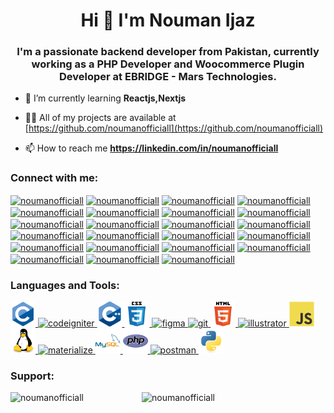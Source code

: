 <h1 align="center">Hi 👋 I'm Nouman Ijaz</h1>
<h3 align="center">I'm a passionate backend developer from Pakistan, currently working as a PHP Developer and Woocommerce Plugin Developer at EBRIDGE - Mars Technologies.</h3>

- 🌱 I’m currently learning **Reactjs,Nextjs**

- 👨‍💻 All of my projects are available at [https://github.com/noumanofficiall](https://github.com/noumanofficiall)

- 📫 How to reach me **https://linkedin.com/in/noumanofficiall**
 

<h3 align="left">Connect with me:</h3>
<p align="left">
<a href="https://codepen.io/noumanofficiall" target="blank"><img align="center" src="https://raw.githubusercontent.com/rahuldkjain/github-profile-readme-generator/master/src/images/icons/Social/codepen.svg" alt="noumanofficiall" height="30" width="40" /></a>
<a href="https://dev.to/noumanofficiall" target="blank"><img align="center" src="https://raw.githubusercontent.com/rahuldkjain/github-profile-readme-generator/master/src/images/icons/Social/devto.svg" alt="noumanofficiall" height="30" width="40" /></a>
<a href="https://twitter.com/noumanofficiall" target="blank"><img align="center" src="https://raw.githubusercontent.com/rahuldkjain/github-profile-readme-generator/master/src/images/icons/Social/twitter.svg" alt="noumanofficiall" height="30" width="40" /></a>
<a href="https://linkedin.com/in/noumanofficiall" target="blank"><img align="center" src="https://raw.githubusercontent.com/rahuldkjain/github-profile-readme-generator/master/src/images/icons/Social/linked-in-alt.svg" alt="noumanofficiall" height="30" width="40" /></a>
<a href="https://stackoverflow.com/users/noumanofficiall" target="blank"><img align="center" src="https://raw.githubusercontent.com/rahuldkjain/github-profile-readme-generator/master/src/images/icons/Social/stack-overflow.svg" alt="noumanofficiall" height="30" width="40" /></a>
<a href="https://codesandbox.com/noumanofficiall" target="blank"><img align="center" src="https://raw.githubusercontent.com/rahuldkjain/github-profile-readme-generator/master/src/images/icons/Social/codesandbox.svg" alt="noumanofficiall" height="30" width="40" /></a>
<a href="https://kaggle.com/noumanofficiall" target="blank"><img align="center" src="https://raw.githubusercontent.com/rahuldkjain/github-profile-readme-generator/master/src/images/icons/Social/kaggle.svg" alt="noumanofficiall" height="30" width="40" /></a>
<a href="https://fb.com/noumanofficiall" target="blank"><img align="center" src="https://raw.githubusercontent.com/rahuldkjain/github-profile-readme-generator/master/src/images/icons/Social/facebook.svg" alt="noumanofficiall" height="30" width="40" /></a>
<a href="https://instagram.com/noumanofficiall" target="blank"><img align="center" src="https://raw.githubusercontent.com/rahuldkjain/github-profile-readme-generator/master/src/images/icons/Social/instagram.svg" alt="noumanofficiall" height="30" width="40" /></a>
<a href="https://dribbble.com/noumanofficiall" target="blank"><img align="center" src="https://raw.githubusercontent.com/rahuldkjain/github-profile-readme-generator/master/src/images/icons/Social/dribbble.svg" alt="noumanofficiall" height="30" width="40" /></a>
<a href="https://www.behance.net/noumanofficiall" target="blank"><img align="center" src="https://raw.githubusercontent.com/rahuldkjain/github-profile-readme-generator/master/src/images/icons/Social/behance.svg" alt="noumanofficiall" height="30" width="40" /></a>
<a href="https://hashnode.com/noumanofficiall" target="blank"><img align="center" src="https://raw.githubusercontent.com/rahuldkjain/github-profile-readme-generator/master/src/images/icons/Social/hashnode.svg" alt="noumanofficiall" height="30" width="40" /></a>
<a href="https://medium.com/noumanofficiall" target="blank"><img align="center" src="https://raw.githubusercontent.com/rahuldkjain/github-profile-readme-generator/master/src/images/icons/Social/medium.svg" alt="noumanofficiall" height="30" width="40" /></a>
<a href="https://www.youtube.com/c/noumanofficiall" target="blank"><img align="center" src="https://raw.githubusercontent.com/rahuldkjain/github-profile-readme-generator/master/src/images/icons/Social/youtube.svg" alt="noumanofficiall" height="30" width="40" /></a>
<a href="https://www.codechef.com/users/noumanofficiall" target="blank"><img align="center" src="https://cdn.jsdelivr.net/npm/simple-icons@3.1.0/icons/codechef.svg" alt="noumanofficiall" height="30" width="40" /></a>
<a href="https://www.hackerrank.com/noumanofficiall" target="blank"><img align="center" src="https://raw.githubusercontent.com/rahuldkjain/github-profile-readme-generator/master/src/images/icons/Social/hackerrank.svg" alt="noumanofficiall" height="30" width="40" /></a>
<a href="https://codeforces.com/profile/noumanofficiall" target="blank"><img align="center" src="https://raw.githubusercontent.com/rahuldkjain/github-profile-readme-generator/master/src/images/icons/Social/codeforces.svg" alt="noumanofficiall" height="30" width="40" /></a>
<a href="https://www.leetcode.com/noumanofficiall" target="blank"><img align="center" src="https://raw.githubusercontent.com/rahuldkjain/github-profile-readme-generator/master/src/images/icons/Social/leet-code.svg" alt="noumanofficiall" height="30" width="40" /></a>
<a href="https://www.hackerearth.com/noumanofficiall" target="blank"><img align="center" src="https://raw.githubusercontent.com/rahuldkjain/github-profile-readme-generator/master/src/images/icons/Social/hackerearth.svg" alt="noumanofficiall" height="30" width="40" /></a>
<a href="https://auth.geeksforgeeks.org/user/noumanofficiall" target="blank"><img align="center" src="https://raw.githubusercontent.com/rahuldkjain/github-profile-readme-generator/master/src/images/icons/Social/geeks-for-geeks.svg" alt="noumanofficiall" height="30" width="40" /></a>
<a href="https://www.topcoder.com/members/noumanofficiall" target="blank"><img align="center" src="https://raw.githubusercontent.com/rahuldkjain/github-profile-readme-generator/master/src/images/icons/Social/topcoder.svg" alt="noumanofficiall" height="30" width="40" /></a>
<a href="https://discord.gg/noumanofficiall" target="blank"><img align="center" src="https://raw.githubusercontent.com/rahuldkjain/github-profile-readme-generator/master/src/images/icons/Social/discord.svg" alt="noumanofficiall" height="30" width="40" /></a>
<a href="/noumanofficiall" target="blank"><img align="center" src="https://raw.githubusercontent.com/rahuldkjain/github-profile-readme-generator/master/src/images/icons/Social/rss.svg" alt="noumanofficiall" height="30" width="40" /></a>
</p>

<h3 align="left">Languages and Tools:</h3>
<p align="left"> <a href="https://www.cprogramming.com/" target="_blank" rel="noreferrer"> <img src="https://raw.githubusercontent.com/devicons/devicon/master/icons/c/c-original.svg" alt="c" width="40" height="40"/> </a> <a href="https://codeigniter.com" target="_blank" rel="noreferrer"> <img src="https://cdn.worldvectorlogo.com/logos/codeigniter.svg" alt="codeigniter" width="40" height="40"/> </a> <a href="https://www.w3schools.com/cpp/" target="_blank" rel="noreferrer"> <img src="https://raw.githubusercontent.com/devicons/devicon/master/icons/cplusplus/cplusplus-original.svg" alt="cplusplus" width="40" height="40"/> </a> <a href="https://www.w3schools.com/css/" target="_blank" rel="noreferrer"> <img src="https://raw.githubusercontent.com/devicons/devicon/master/icons/css3/css3-original-wordmark.svg" alt="css3" width="40" height="40"/> </a> <a href="https://www.figma.com/" target="_blank" rel="noreferrer"> <img src="https://www.vectorlogo.zone/logos/figma/figma-icon.svg" alt="figma" width="40" height="40"/> </a> <a href="https://git-scm.com/" target="_blank" rel="noreferrer"> <img src="https://www.vectorlogo.zone/logos/git-scm/git-scm-icon.svg" alt="git" width="40" height="40"/> </a> <a href="https://www.w3.org/html/" target="_blank" rel="noreferrer"> <img src="https://raw.githubusercontent.com/devicons/devicon/master/icons/html5/html5-original-wordmark.svg" alt="html5" width="40" height="40"/> </a> <a href="https://www.adobe.com/in/products/illustrator.html" target="_blank" rel="noreferrer"> <img src="https://www.vectorlogo.zone/logos/adobe_illustrator/adobe_illustrator-icon.svg" alt="illustrator" width="40" height="40"/> </a> <a href="https://developer.mozilla.org/en-US/docs/Web/JavaScript" target="_blank" rel="noreferrer"> <img src="https://raw.githubusercontent.com/devicons/devicon/master/icons/javascript/javascript-original.svg" alt="javascript" width="40" height="40"/> </a> <a href="https://www.linux.org/" target="_blank" rel="noreferrer"> <img src="https://raw.githubusercontent.com/devicons/devicon/master/icons/linux/linux-original.svg" alt="linux" width="40" height="40"/> </a> <a href="https://materializecss.com/" target="_blank" rel="noreferrer"> <img src="https://raw.githubusercontent.com/prplx/svg-logos/5585531d45d294869c4eaab4d7cf2e9c167710a9/svg/materialize.svg" alt="materialize" width="40" height="40"/> </a> <a href="https://www.mysql.com/" target="_blank" rel="noreferrer"> <img src="https://raw.githubusercontent.com/devicons/devicon/master/icons/mysql/mysql-original-wordmark.svg" alt="mysql" width="40" height="40"/> </a> <a href="https://www.php.net" target="_blank" rel="noreferrer"> <img src="https://raw.githubusercontent.com/devicons/devicon/master/icons/php/php-original.svg" alt="php" width="40" height="40"/> </a> <a href="https://postman.com" target="_blank" rel="noreferrer"> <img src="https://www.vectorlogo.zone/logos/getpostman/getpostman-icon.svg" alt="postman" width="40" height="40"/> </a> <a href="https://www.python.org" target="_blank" rel="noreferrer"> <img src="https://raw.githubusercontent.com/devicons/devicon/master/icons/python/python-original.svg" alt="python" width="40" height="40"/> </a> </p>

<h3 align="left">Support:</h3>
<p><a href="https://www.buymeacoffee.com/noumanofficiall"> <img align="left" src="https://cdn.buymeacoffee.com/buttons/v2/default-yellow.png" height="50" width="210" alt="noumanofficiall" /></a><a href="https://ko-fi.com/noumanofficiall"> <img align="left" src="https://cdn.ko-fi.com/cdn/kofi3.png?v=3" height="50" width="210" alt="noumanofficiall" /></a></p><br><br>
